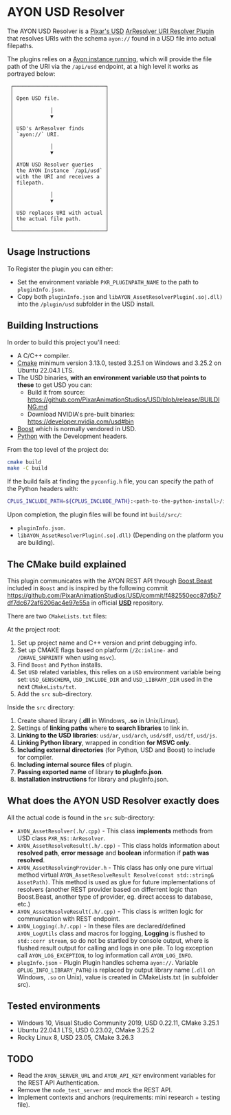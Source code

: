 # AYON USD Resolver
The AYON USD Resolver is a [Pixar's USD](https://openusd.org) [ArResolver URI Resolver Plugin](https://openusd.org/release/api/ar_page_front.html#ar_uri_resolvers) that resolves URIs with the schema `ayon://` found in a USD file into actual filepaths.

The plugins relies on a [Ayon instance running](https://github.com/ynput/ayon-docker), which will provide the file path of the URI via the `/api/usd` endpoint, at a high level it works as portrayed below:

```
 ┌──────────────────────────────┐
 │                              │
 │ Open USD file.               │
 │                              │
 │            │                 │
 │            ▼                 │
 │                              │
 │ USD's ArResolver finds       │
 │ `ayon://` URI.               │
 │                              │
 │            │                 │
 │            ▼                 │
 │                              │
 │ AYON USD Resolver queries    │
 │ the AYON Instance `/api/usd` │
 │ with the URI and receives a  │
 │ filepath.                    │
 │                              │
 │            │                 │
 │            ▼                 │
 │                              │
 │ USD replaces URI with actual │
 │ the actual file path.        │
 │                              │
 └──────────────────────────────┘
```

## Usage Instructions
To Register the plugin you can either:
 * Set the environment variable `PXR_PLUGINPATH_NAME` to the path to `pluginInfo.json`.
 * Copy both `pluginInfo.json` and `libAYON_AssetResolverPlugin(.so|.dll)` into the `/plugin/usd` subfolder in the USD install.

## Building Instructions
In order to build this project you'll need:
 * A C/C++ compiler.
 * [Cmake](https://cmake.org/) minimum version 3.13.0, tested 3.25.1 on Windows and 3.25.2 on Ubuntu 22.04.1 LTS.
 * The USD binaries, **with an environment variable `USD` that points to these** to get USD you can:
    - Build it from source: https://github.com/PixarAnimationStudios/USD/blob/release/BUILDING.md
    - Download NVIDIA's pre-built binaries: https://developer.nvidia.com/usd#bin
 * [Boost](https://boost.org/) which is normally vendored in USD.
 * [Python](https://python.org/) with the Development headers.

From the top level of the project do:
 ```bash
 cmake build
 make -C build
 ```

If the build fails at finding the `pyconfig.h` file, you can specify the path of the Python headers with:
 ```bash
 CPLUS_INCLUDE_PATH=${CPLUS_INCLUDE_PATH}:<path-to-the-python-install>/include/pythonX.Y make -C build
 ```

Upon completion, the plugin files will be found int `build/src/`:
 * `pluginInfo.json`.
 * `libAYON_AssetResolverPlugin(.so|.dll)` (Depending on the platform you are building).


## The CMake build explained
This plugin communicates with the AYON REST API through [Boost.Beast](https://github.com/boostorg/beast) included in `Boost` and is inspired by the following commit <https://github.com/PixarAnimationStudios/USD/commit/f482550ecc87d5b7df7dc672af6206ac4e97e55a> in official [**USD**](https://github.com/PixarAnimationStudios/USD) repository.

There are two `CMakeLists.txt` files:

At the project root:
 1) Set up project name and C++ version and print debugging info.
 2) Set up CMAKE flags based on platform (`/Zc:inline-` and `/DHAVE_SNPRINTF` when using `msvc`).
 3) Find `Boost` and `Python` installs.
 4) Set `USD` related variables, this relies on a `USD` environment variable being set: `USD_GENSCHEMA`, `USD_INCLUDE_DIR` and `USD_LIBRARY_DIR` used in the next `CMakeLists/txt`.
 5) Add the `src` sub-directory.

Inside the `src` directory:
 1) Create shared library (**.dll** in Windows, **.so** in Unix/Linux).
 2) Settings of **linking paths** where **to search libraries** to link in.
 3) **Linking to the USD libraries**: `usd/ar`, `usd/arch`, `usd/sdf`, `usd/tf`, `usd/js`.
 4) **Linking Python library**, wrapped in condition **for MSVC only**.
 5) **Including external directories** (for Python, USD and Boost) to include for compiler.
 6) **Including internal source files** of plugin.
 7) **Passing exported name** of library **to plugInfo.json**.
 8) **Installation instructions** for library and plugInfo.json.


## What does the AYON USD Resolver exactly does

All the actual code is found in the `src` sub-directory:
 * `AYON_AssetResolver(.h/.cpp)` - This class **implements** methods from USD class `PXR_NS::ArResolver`.
 * `AYON_AssetResolveResult(.h/.cpp)` - This class holds information about **resolved path**, **error message** and **boolean** information if **path was resolved**.
 * `AYON_AssetResolvingProvider.h` - This class has only one pure virtual method virtual `AYON_AssetResolveResult Resolve(const std::string& AssetPath)`. This method is used as glue for future implementations of resolvers (another REST provider based on differrent logic than Boost.Beast, another type of provider, eg. direct access to database, etc.)
 * `AYON_AssetResolveResult(.h/.cpp)` - This class is written logic for communication with REST endpoint.
 * `AYON_Logging(.h/.cpp)` - In these files are declared/defined `AYON_LogUtils` class and macros for logging, **Logging** is flushed to `std::cerr stream`, so do not be startled by console output, where is flushed result output for calling and logs in one pile. To log exception call `AYON_LOG_EXCEPTION`, to log information call `AYON_LOG_INFO`.
 * `plugInfo.json` - Plugin Plugin handles schema `ayon://`. Variable `@PLUG_INFO_LIBRARY_PATH@` is replaced by output library name (`.dll` on Windows, `.so` on Unix), value is created in CMakeLists.txt (in subfolder src). 


## Tested environments
- Windows 10, Visual Studio Community 2019, USD 0.22.11, CMake 3.25.1
- Ubuntu 22.04.1 LTS, USD 0.23.02, CMake 3.25.2
- Rocky Linux 8, USD 23.05, CMake 3.26.3

## TODO
* Read the `AYON_SERVER_URL` and `AYON_API_KEY` environment variables for the REST API Authentication.
* Remove the `node_test_server` and mock the REST API.
* Implement contexts and anchors (requirements: mini research + testing file).

